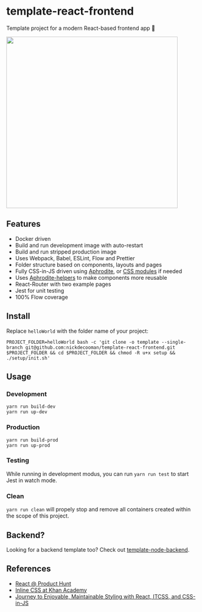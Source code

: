 # template-react-frontend
Template project for a modern React-based frontend app 💃

<img src="https://cdn.pbrd.co/images/6GJxp7tQ.gif" width="450">

## Features

* Docker driven
* Build and run development image with auto-restart
* Build and run stripped production image
* Uses Webpack, Babel, ESLint, Flow and Prettier
* Folder structure based on components, layouts and pages
* Fully CSS-in-JS driven using [Aphrodite](https://github.com/Khan/aphrodite), or [CSS modules](https://github.com/css-modules/css-modules) if needed
* Uses [Aphrodite-helpers](https://github.com/nickdecooman/aphrodite-helpers) to make components more reusable
* React-Router with two example pages
* Jest for unit testing
* 100% Flow coverage

## Install

Replace `helloWorld` with the folder name of your project:

```
PROJECT_FOLDER=helloWorld bash -c 'git clone -o template --single-branch git@github.com:nickdecooman/template-react-frontend.git $PROJECT_FOLDER && cd $PROJECT_FOLDER && chmod -R u+x setup && ./setup/init.sh'
```

## Usage

### Development

```
yarn run build-dev
yarn run up-dev
```

### Production

```
yarn run build-prod
yarn run up-prod
```

### Testing

While running in development modus, you can run `yarn run test` to start Jest in watch mode.

### Clean

`yarn run clean` will propely stop and remove all containers created within the scope of this project.


## Backend?

Looking for a backend template too? Check out [template-node-backend](https://github.com/nickdecooman/template-node-backend).

## References

* [React @ Product Hunt](https://speakerdeck.com/rstankov/react-at-product-hunt-wad)
* [Inline CSS at Khan Academy](http://engineering.khanacademy.org/posts/aphrodite-inline-css.htm)
* [Journey to Enjoyable, Maintainable Styling with React, ITCSS, and CSS-in-JS](https://medium.com/maintainable-react-apps/journey-to-enjoyable-maintainable-styling-with-react-itcss-and-css-in-js-632cfa9c70d6)
